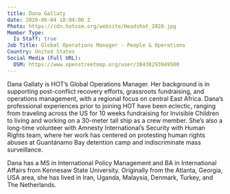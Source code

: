 ```yaml
---
title: Dana Gallaty
date: 2020-06-04 18:04:00 Z
Photo: https://cdn.hotosm.org/website/Headshot_2020.jpg
Member Type:
  Is Staff: true
Job Title: Global Operations Manager - People & Operations
Country: United States
Social Media (Full URL):
  OSM: https://www.openstreetmap.org/user/38438293949500
---
```


Dana Gallaty is HOT’s Global Operations Manager. Her background is in supporting post-conflict recovery efforts, grassroots fundraising, and operations management, with a regional focus on central East Africa. Dana’s professional experiences prior to joining HOT have been eclectic, ranging from traveling across the US for 10 weeks fundraising for Invisible Children to living and working on a 30-meter tall ship as a crew member. She’s also a long-time volunteer with Amnesty International’s Security with Human Rights team, where her work has centered on protesting human rights abuses at Guantánamo Bay detention camp and indiscriminate mass surveillance. 

Dana has a MS in International Policy Management and BA in International Affairs from Kennesaw State University. Originally from the Atlanta, Georgia, USA area, she has lived in Iran, Uganda, Malaysia, Denmark, Turkey, and The Netherlands. 
